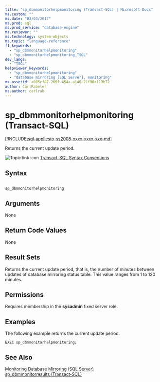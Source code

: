 ```yaml
---
title: "sp_dbmmonitorhelpmonitoring (Transact-SQL) | Microsoft Docs"
ms.custom: ""
ms.date: "03/03/2017"
ms.prod: sql
ms.prod_service: "database-engine"
ms.reviewer: ""
ms.technology: system-objects
ms.topic: "language-reference"
f1_keywords: 
  - "sp_dbmmonitorhelpmonitoring"
  - "sp_dbmmonitorhelpmonitoring_TSQL"
dev_langs: 
  - "TSQL"
helpviewer_keywords: 
  - "sp_dbmmonitorhelpmonitoring"
  - "database mirroring [SQL Server], monitoring"
ms.assetid: a085cf87-269f-454a-a146-21f80a113b72
author: CarlRabeler
ms.author: carlrab
---
```

# sp_dbmmonitorhelpmonitoring (Transact-SQL)
[!INCLUDE[tsql-appliesto-ss2008-xxxx-xxxx-xxx-md](../../includes/applies-to-version/sqlserver.md)]

  Returns the current update period.  
  
 ![Topic link icon](../../database-engine/configure-windows/media/topic-link.gif "Topic link icon") [Transact-SQL Syntax Conventions](../../t-sql/language-elements/transact-sql-syntax-conventions-transact-sql.md)  
  
## Syntax  
  
```  
  
sp_dbmmonitorhelpmonitoring   
```  
  
## Arguments  
 None  
  
## Return Code Values  
 None  
  
## Result Sets  
 Returns the current update period, that is, the number of minutes between updates of database mirroring status table. This value ranges from 1 to 120 minutes.  
  
## Permissions  
 Requires membership in the **sysadmin** fixed server role.  
  
## Examples  
 The following example returns the current update period.  
  
```  
EXEC sp_dbmmonitorhelpmonitoring;  
```  
  
## See Also  
 [Monitoring Database Mirroring &#40;SQL Server&#41;](../../database-engine/database-mirroring/monitoring-database-mirroring-sql-server.md)   
 [sp_dbmmonitorresults &#40;Transact-SQL&#41;](../../relational-databases/system-stored-procedures/sp-dbmmonitorresults-transact-sql.md)  
  
  
